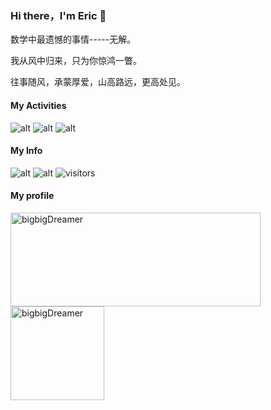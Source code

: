 ### Hi there，I'm Eric 👋

数学中最遗憾的事情-----无解。

我从风中归来，只为你惊鸿一瞥。

往事随风，承蒙厚爱，山高路远，更高处见。

#### My Activities
![alt](https://img.shields.io/github/commit-activity/y/bigbigDreamer/FCC_Record?label=FCC_Record%20commit%20activities)
![alt](https://img.shields.io/github/commit-activity/y/bigbigDreamer/CommonProjectConfigurationFiles?label=CommonProjectConfigurationFiles%20commit%20activities)
![alt](https://img.shields.io/github/commit-activity/y/bigbigDreamer/Ali-OSS-Upload?label=Ali-OSS-Upload%20commit%20activities)
#### My Info
![alt](https://img.shields.io/github/followers/bigbigDreamer?style=social)
![alt](https://img.shields.io/github/stars/bigbigDreamer?style=social)
![visitors](https://visitor-badge.glitch.me/badge?page_id=bigbigDreamer)
#### My profile

<p>
<img align="center" src="https://github-readme-stats.vercel.app/api?username=bigbigDreamer&show_icons=true" alt="bigbigDreamer" width="400px" height="150" />

<img align="center" src="https://github-readme-stats.vercel.app/api/top-langs/?username=bigbigDreamer&layout=compact&langs_count=8" alt="bigbigDreamer" height="150px" />
</p>


